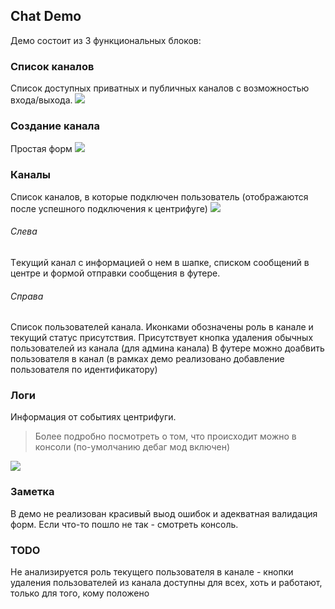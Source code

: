 Chat Demo
-------------------
Демо состоит из 3 функциональных блоков:
### Список каналов
Список доступных приватных и публичных каналов с возможностью входа/выхода.
![](https://w3tls.net/bHN3Co9eb3a493b9473c9fd9ad7cf4e8c601ff.png)

### Создание канала
Простая форм
![](https://w3tls.net/bHN3Cocdf20248a2126b0892b1a6d32607e551.png)

### Каналы
Список каналов, в которые подключен пользователь (отображаются после успешного подключения к центрифуге)
![](https://w3tls.net/bHN3Co77025253b1aa6beb2f6fecbbaa7eb87c.png)
###### Слева
Tекущий канал с информацией о нем в шапке, списком сообщений в центре и формой отправки сообщения в футере.
###### Справа
Cписок пользователей канала. Иконками обозначены роль в канале и текущий статус присутствия. 
Присутствует кнопка удаления обычных пользователей из канала (для админа канала)
В футере можно доабвить пользователя в канал (в рамках демо реализовано добавление пользователя по идентификатору)

### Логи
Информация от событиях центрифуги. 
>Более подробно посмотреть о том, что происходит можно в консоли (по-умолчанию дебаг мод включен)

![](https://w3tls.net/bHN3Cofba60e8d2f9e96bcc092e55da82d99b9.png)


### Заметка
В демо не реализован красивый выод ошибок и адекватная валидация форм. Если что-то пошло не так - смотреть консоль.

### TODO
Не анализируется роль текущего пользователя в канале - кнопки удаления пользователей из канала доступны для всех, хоть и работают, только для того, кому положено



